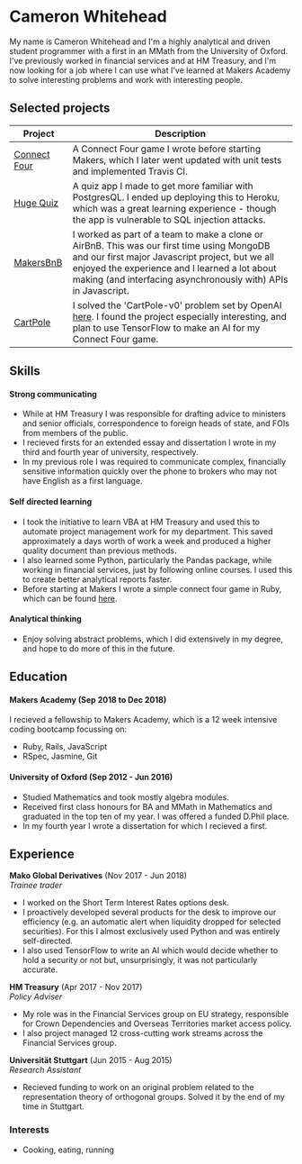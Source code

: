 # Cameron Whitehead

My name is Cameron Whitehead and I'm a highly analytical and driven student programmer with a first in an MMath from the University of Oxford. I've previously worked in financial services and at HM Treasury, and I'm now looking for a job where I can use what I've learned at Makers Academy to solve interesting problems and work with interesting people. 


## Selected projects 

| Project | Description | 
|---|---|
| [Connect Four](https://github.com/camjw/connect_four)  | A Connect Four game I wrote before starting Makers, which I later went updated with unit tests and implemented Travis CI.  | 
| [Huge Quiz](https://github.com/camjw/connect_four)  | A quiz app I made to get more familiar with PostgresQL. I ended up deploying this to Heroku, which was a great learning experience - though the app is vulnerable to SQL injection attacks. | 
| [MakersBnB](https://github.com/shinyverse/MakersBnB) | I worked as part of a team to make a clone or AirBnB. This was our first time using MongoDB and our first major Javascript project, but we all enjoyed the experience and I learned a lot about making (and interfacing asynchronously with) APIs in Javascript. | 
| [CartPole](https://www.github.com/camjw/CartPole) | I solved the 'CartPole-v0' problem set by OpenAI [here](https://gym.openai.com/envs/CartPole-v0/). I found the project especially interesting, and plan to use TensorFlow to make an AI for my Connect Four game.|

## Skills

#### Strong communicating

- While at HM Treasury I was responsible for drafting advice to ministers and senior officials, correspondence to foreign heads of state, and FOIs from members of the public.
- I recieved firsts for an extended essay and dissertation I wrote in my third and fourth year of university, respectively.
- In my previous role I was required to communicate complex, financially sensitive information quickly over the phone to brokers who may not have English as a first language.


#### Self directed learning

- I took the initiative to learn VBA at HM Treasury and used this to automate project management work for my department. This saved approximately a days worth of work a week and produced a higher quality document than previous methods.
- I also learned some Python, particularly the Pandas package, while working in financial services, just by following online courses. I used this to create better analytical reports faster.
- Before starting at Makers I wrote a simple connect four game in Ruby, which can be found [here](https://github.com/camjw/connect_four).


#### Analytical thinking

- Enjoy solving abstract problems, which I did extensively in my degree, and hope to do more of this in the future.


## Education

#### Makers Academy (Sep 2018 to Dec 2018)

I recieved a fellowship to Makers Academy, which is a 12 week intensive coding bootcamp focussing on:

- Ruby, Rails, JavaScript
- RSpec, Jasmine, Git

#### University of Oxford (Sep 2012 - Jun 2016)

- Studied Mathematics and took mostly algebra modules.
- Received first class honours for BA and MMath in Mathematics and graduated in the top ten of my year. I was offered a funded D.Phil place. 
- In my fourth year I wrote a dissertation for which I recieved a first. 


## Experience

**Mako Global Derivatives** (Nov 2017 - Jun 2018)    
*Trainee trader* 
- I worked on the Short Term Interest Rates options desk.
- I proactively developed several products for the desk to improve our efficiency (e.g. an automatic alert when liquidity dropped for selected securities). For this I almost exclusively used Python and was entirely self-directed. 
- I also used TensorFlow to write an AI which would decide whether to hold a security or not but, unsurprisingly, it was not particularly accurate. 

**HM Treasury** (Apr 2017 - Nov 2017)    
*Policy Adviser*
- My role was in the Financial Services group on EU strategy, responsible for Crown Dependencies and Overseas Territories market access policy.
- I also project managed 12 cross-cutting work streams across the Financial Services group.

**Universität Stuttgart** (Jun 2015 - Aug 2015)    
*Research Assistant*
- Recieved funding to work on an original problem related to the representation theory of orthogonal groups. Solved it by the end of my time in Stuttgart.


### Interests

- Cooking, eating, running
